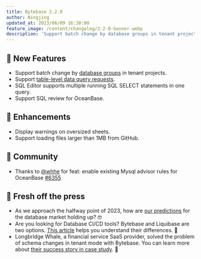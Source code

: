 ```yaml
---
title: Bytebase 2.2.0
author: Ningjing
updated_at: 2023/06/09 16:30:00
feature_image: /content/changelog/2-2-0-banner.webp
description: 'Support batch change by database groups in tenant projects; Support table-level data query requests; SQL Editor supports multiple running SQL SELECT statements in one query; Support SQL review for OceanBase.'
---
```


## 🚀 New Features

- Support batch change by [database groups](/docs/change-database/batch-change/#change-databases-from-database-groups) in tenant projects.
- Support [table-level data query requests](/docs/security/data-query/#apply-for-querier-role-at-table-level).
- SQL Editor supports multiple running SQL SELECT statements in one query.
- Support SQL review for OceanBase.

## 🎄 Enhancements

- Display warnings on oversized sheets.
- Support loading files larger than 1MB from GitHub.

## 🎠 Community

- Thanks to [@whhe](https://github.com/whhe) for feat: enable existing Mysql advisor rules for OceanBase [#6355](https://github.com/bytebase/bytebase/pull/6355)

## 📰 Fresh off the press

- As we approach the halfway point of 2023, how are [our predictions](/blog/database-review-2022/) for the database market holding up? 🤓
- Are you looking for Database CI/CD tools? Bytebase and Liquibase are two options. [This article](/blog/bytebase-vs-liquibase/) helps you understand their differences. 👀
- Longbridge Whale, a financial service SaaS provider, solved the problem of schema changes in tenant mode with Bytebase. You can learn more about [their success story in case study](/blog/longbridge-case-study/). 🥳

<IncludeBlock url="/docs/get-started/install/install-upgrade"></IncludeBlock>
